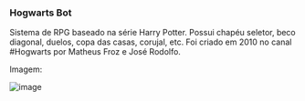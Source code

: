 ### Hogwarts Bot

Sistema de RPG baseado na série Harry Potter. Possui chapéu seletor, beco diagonal, duelos, copa das casas, corujal, etc.
Foi criado em 2010 no canal #Hogwarts por Matheus Froz e José Rodolfo.

Imagem:

![image](https://user-images.githubusercontent.com/80327029/135544917-e1a797f5-2593-4385-b6c2-7249dd6278da.png)
